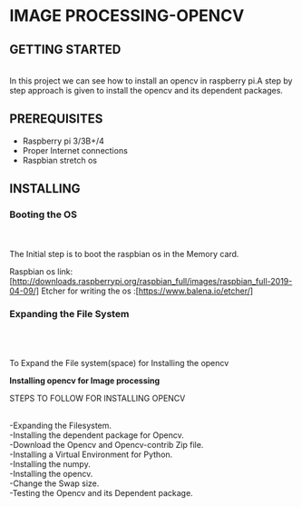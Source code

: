# IMAGE PROCESSING-OPENCV



## GETTING STARTED
        
   <br>In this project we can see how to install an opencv in raspberry pi.A step by step approach is given to install the opencv and its dependent packages.</br>
   
   
## PREREQUISITES
 
   - Raspberry pi 3/3B+/4
   - Proper Internet connections
   - Raspbian stretch os
   
   
## INSTALLING

### Booting the OS

<br> <br> The Initial step is to boot the raspbian os in the Memory card.</br>

Raspbian os link: [http://downloads.raspberrypi.org/raspbian_full/images/raspbian_full-2019-04-09/]
Etcher for writing the os :[https://www.balena.io/etcher/]



### Expanding the File System

<br> <br> <br> To Expand the File system(space) for Installing the opencv

   




**Installing opencv for Image processing**
 
 
 STEPS TO FOLLOW FOR INSTALLING OPENCV
 
<br> -Expanding the Filesystem.</br>
 -Installing the dependent package for Opencv.</br>
 -Download the Opencv and Opencv-contrib Zip file.</br>
 -Installing a Virtual Environment for Python.</br>
 -Installing the numpy.</br>
 -Installing the opencv.</br>
 -Change the Swap size.</br>
 -Testing the Opencv and its Dependent package.</br>
